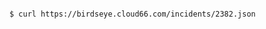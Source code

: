 <!-- layout:code post: cloud66-birdseye_get-a-single-incident -->

```

$ curl https://birdseye.cloud66.com/incidents/2382.json

```
